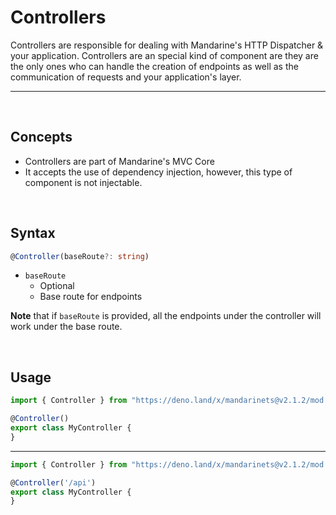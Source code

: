 # Controllers
Controllers are responsible for dealing with Mandarine's HTTP Dispatcher & your application. Controllers are an special kind of component are they are the only ones who can handle the creation of endpoints as well as the communication of requests and your application's layer.

-----
&nbsp;

## Concepts
- Controllers are part of Mandarine's MVC Core
- It accepts the use of dependency injection, however, this type of component is not injectable.

&nbsp;

## Syntax

```typescript
@Controller(baseRoute?: string)
```
- `baseRoute`
    - Optional
    - Base route for endpoints


**Note** that if `baseRoute` is provided, all the endpoints under the controller will work under the base route.

&nbsp;

## Usage

```typescript
import { Controller } from "https://deno.land/x/mandarinets@v2.1.2/mod.ts";

@Controller()
export class MyController {
}
```
----
```typescript
import { Controller } from "https://deno.land/x/mandarinets@v2.1.2/mod.ts";

@Controller('/api')
export class MyController {
}
```
